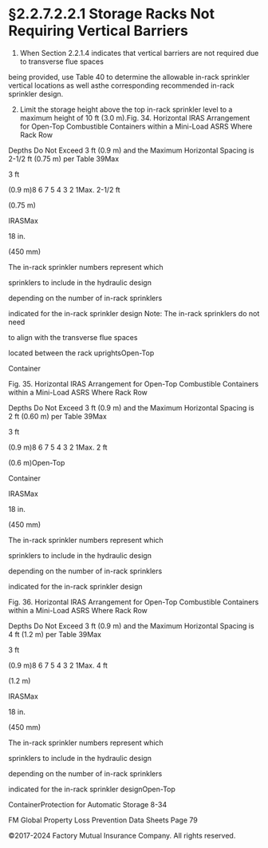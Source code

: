 # §2.2.7.2.2.1 Storage Racks Not Requiring Vertical Barriers



1. When Section 2.2.1.4 indicates that vertical barriers are not required due to transverse flue spaces

being provided, use Table 40 to determine the allowable in-rack sprinkler vertical locations as well asthe corresponding recommended in-rack sprinkler design.

2. Limit the storage height above the top in-rack sprinkler level to a maximum height of 10 ft (3.0 m).Fig. 34. Horizontal IRAS Arrangement for Open-Top Combustible Containers within a Mini-Load ASRS Where Rack Row

Depths Do Not Exceed 3 ft (0.9 m) and the Maximum Horizontal Spacing is 2-1/2 ft (0.75 m) per Table 39Max

3 ft

(0.9 m)8 6 7 5 4 3 2 1Max. 2-1/2 ft

(0.75 m)

IRASMax

18 in.

(450 mm)

The in-rack sprinkler numbers represent which

sprinklers to include in the hydraulic design

depending on the number of in-rack sprinklers

indicated for the in-rack sprinkler design Note: The in-rack sprinklers do not need

to align with the transverse flue spaces

located between the rack uprightsOpen-Top

Container

Fig. 35. Horizontal IRAS Arrangement for Open-Top Combustible Containers within a Mini-Load ASRS Where Rack Row

Depths Do Not Exceed 3 ft (0.9 m) and the Maximum Horizontal Spacing is 2 ft (0.60 m) per Table 39Max

3 ft

(0.9 m)8 6 7 5 4 3 2 1Max. 2 ft

(0.6 m)Open-Top

Container

IRASMax

18 in.

(450 mm)

The in-rack sprinkler numbers represent which

sprinklers to include in the hydraulic design

depending on the number of in-rack sprinklers

indicated for the in-rack sprinkler design

Fig. 36. Horizontal IRAS Arrangement for Open-Top Combustible Containers within a Mini-Load ASRS Where Rack Row

Depths Do Not Exceed 3 ft (0.9 m) and the Maximum Horizontal Spacing is 4 ft (1.2 m) per Table 39Max

3 ft

(0.9 m)8 6 7 5 4 3 2 1Max. 4 ft

(1.2 m)

IRASMax

18 in.

(450 mm)

The in-rack sprinkler numbers represent which

sprinklers to include in the hydraulic design

depending on the number of in-rack sprinklers

indicated for the in-rack sprinkler designOpen-Top

ContainerProtection for Automatic Storage 8-34

FM Global Property Loss Prevention Data Sheets Page 79

©2017-2024 Factory Mutual Insurance Company. All rights reserved.